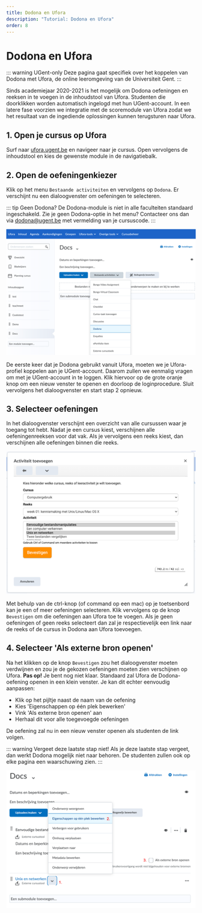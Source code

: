 ```yaml
---
title: Dodona en Ufora
description: "Tutorial: Dodona en Ufora"
order: 8
---
```


# Dodona en Ufora

::: warning UGent-only
Deze pagina gaat specifiek over het koppelen van Dodona met Ufora, de online leeromgeving van de Universiteit Gent.
:::

Sinds academiejaar 2020-2021 is het mogelijk om Dodona oefeningen en reeksen in te voegen in de inhoudstool van Ufora. Studenten die doorklikken worden automatisch ingelogd met hun UGent-account. In een latere fase voorzien we integratie met de scoremodule van Ufora zodat we het resultaat van de ingediende oplossingen kunnen terugsturen naar Ufora.

## 1. Open je cursus op Ufora

Surf naar [ufora.ugent.be](https://ufora.ugent.be) en navigeer naar je cursus. Open vervolgens de inhoudstool en kies de gewenste module in de navigatiebalk.

## 2. Open de oefeningenkiezer

Klik op het menu `Bestaande activiteiten` en vervolgens op `Dodona`. Er verschijnt nu een dialoogvenster om oefeningen te selecteren.

::: tip Geen Dodona?
De Dodona-module is niet in alle faculteiten standaard ingeschakeld. Zie je geen Dodona-optie in het menu? Contacteer ons dan via dodona@ugent.be met vermelding van je cursuscode.
:::

![add content](./add-content.png)

De eerste keer dat je Dodona gebruikt vanuit Ufora, moeten we je Ufora-profiel koppelen aan je UGent-account. Daarom zullen we eenmalig vragen om met je UGent-account in te loggen. Klik hiervoor op de grote oranje knop om een nieuw venster te openen en doorloop de loginprocedure. Sluit vervolgens het dialoogvenster en start stap 2 opnieuw.

## 3. Selecteer oefeningen

In het dialoogvenster verschijnt een overzicht van alle cursussen waar je toegang tot hebt. Nadat je een cursus kiest, verschijnen alle oefeningenreeksen voor dat vak. Als je vervolgens een reeks kiest, dan verschijnen alle oefeningen binnen die reeks.

![select activity](./select-activity.png)

Met behulp van de ctrl-knop (of command op een mac) op je toetsenbord kan je een of meer oefeningen selecteren. Klik vervolgens op de knop `Bevestigen` om die oefeningen aan Ufora toe te voegen. Als je geen oefeningen of geen reeks selecteert dan zal je respectievelijk een link naar de reeks of de cursus in Dodona aan Ufora toevoegen.

## 4. Selecteer 'Als externe bron openen' 

Na het klikken op de knop `Bevestigen` zou het dialoogvenster moeten verdwijnen en zou je de gekozen oefeningen moeten zien verschijnen op Ufora. **Pas op!** Je bent nog niet klaar. Standaard zal Ufora de Dodona-oefening openen in een klein venster. Je kan dit echter eenvoudig aanpassen:
 - Klik op het pijltje naast de naam van de oefening
 - Kies 'Eigenschappen op één plek bewerken'
 - Vink 'Als externe bron openen' aan
 - Herhaal dit voor alle toegevoegde oefeningen

 De oefening zal nu in een nieuw venster openen als studenten de link volgen.

::: warning Vergeet deze laatste stap niet!
Als je deze laatste stap vergeet, dan werkt Dodona mogelijk niet naar behoren. De studenten zullen ook op elke pagina een waarschuwing zien.
:::

![externe-bron](./external-source.png)
